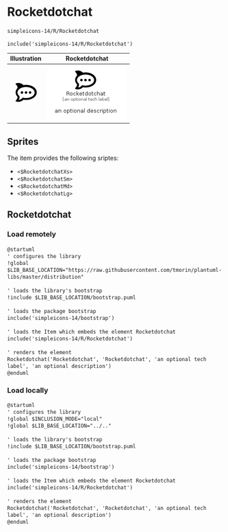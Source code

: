 # Rocketdotchat


```text
simpleicons-14/R/Rocketdotchat
```

```text
include('simpleicons-14/R/Rocketdotchat')
```



| Illustration | Rocketdotchat |
| :---: | :---: |
| ![illustration for Illustration](../../simpleicons-14/R/Rocketdotchat.png) | ![illustration for Rocketdotchat](../../simpleicons-14/R/Rocketdotchat.Local.png) |



## Sprites
The item provides the following sriptes:

- `<$RocketdotchatXs>`
- `<$RocketdotchatSm>`
- `<$RocketdotchatMd>`
- `<$RocketdotchatLg>`





## Rocketdotchat

### Load remotely
```plantuml
@startuml
' configures the library
!global $LIB_BASE_LOCATION="https://raw.githubusercontent.com/tmorin/plantuml-libs/master/distribution"

' loads the library's bootstrap
!include $LIB_BASE_LOCATION/bootstrap.puml

' loads the package bootstrap
include('simpleicons-14/bootstrap')

' loads the Item which embeds the element Rocketdotchat
include('simpleicons-14/R/Rocketdotchat')

' renders the element
Rocketdotchat('Rocketdotchat', 'Rocketdotchat', 'an optional tech label', 'an optional description')
@enduml
```

### Load locally
```plantuml
@startuml
' configures the library
!global $INCLUSION_MODE="local"
!global $LIB_BASE_LOCATION="../.."

' loads the library's bootstrap
!include $LIB_BASE_LOCATION/bootstrap.puml

' loads the package bootstrap
include('simpleicons-14/bootstrap')

' loads the Item which embeds the element Rocketdotchat
include('simpleicons-14/R/Rocketdotchat')

' renders the element
Rocketdotchat('Rocketdotchat', 'Rocketdotchat', 'an optional tech label', 'an optional description')
@enduml
```

